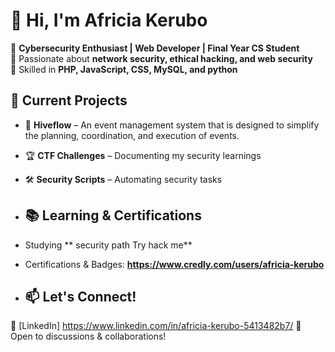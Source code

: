 # 👋 Hi, I'm Africia Kerubo  

🔹 **Cybersecurity Enthusiast | Web Developer | Final Year CS Student**  
🔹 Passionate about **network security, ethical hacking, and web security**  
🔹 Skilled in **PHP, JavaScript, CSS, MySQL, and python**

## 🚀 Current Projects  
- 🔐 **Hiveflow** – An event management system that is designed to simplify the planning, coordination, and execution of events.
- 🏆 **CTF Challenges** – Documenting my security learnings  
- 🛠️ **Security Scripts** – Automating security tasks

- ## 📚 Learning & Certifications  
- Studying ** security path Try hack me**  
- Certifications & Badges: **https://www.credly.com/users/africia-kerubo**

- ## 📫 Let's Connect!  
💼 [LinkedIn] https://www.linkedin.com/in/africia-kerubo-5413482b7/ 
💬 Open to discussions & collaborations!  


<!--
**africiak/africiak** is a ✨ _special_ ✨ repository because its `README.md` (this file) appears on your GitHub profile.

Here are some ideas to get you started:

- 🔭 I’m currently working on ...
- 🌱 I’m currently learning ...
- 👯 I’m looking to collaborate on ...
- 🤔 I’m looking for help with ...
- 💬 Ask me about ...-
- 📫 How to reach me: ...
- 😄 Pronouns: ...
- ⚡ Fun fact: ...
-->
